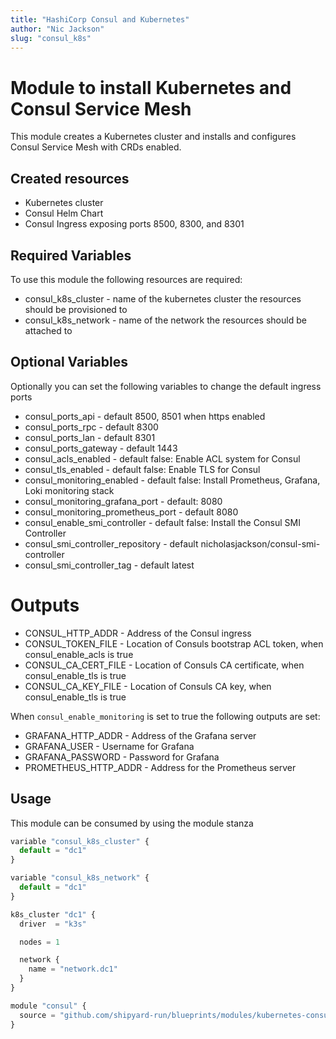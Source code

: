 ```yaml
---
title: "HashiCorp Consul and Kubernetes"
author: "Nic Jackson"
slug: "consul_k8s"
---
```


# Module to install Kubernetes and Consul Service Mesh

This module creates a Kubernetes cluster and installs and configures
Consul Service Mesh with CRDs enabled.

## Created resources
* Kubernetes cluster
* Consul Helm Chart
* Consul Ingress exposing ports 8500, 8300, and 8301

## Required Variables

To use this module the following resources are required:

* consul_k8s_cluster - name of the kubernetes cluster the resources should be provisioned to
* consul_k8s_network - name of the network the resources should be attached to

## Optional Variables

Optionally you can set the following variables to change the default
ingress ports

* consul_ports_api                  - default 8500, 8501 when https enabled
* consul_ports_rpc                  - default 8300
* consul_ports_lan                  - default 8301
* consul_ports_gateway              - default 1443
* consul_acls_enabled               - default false: Enable ACL system for Consul
* consul_tls_enabled                - default false: Enable TLS for Consul
* consul_monitoring_enabled         - default false: Install Prometheus, Grafana, Loki monitoring stack
* consul_monitoring_grafana_port    - default: 8080
* consul_monitoring_prometheus_port - default 8080
* consul_enable_smi_controller      - default false: Install the Consul SMI Controller
* consul_smi_controller_repository  - default nicholasjackson/consul-smi-controller
* consul_smi_controller_tag         - default latest

# Outputs

* CONSUL_HTTP_ADDR    - Address of the Consul ingress
* CONSUL_TOKEN_FILE   - Location of Consuls bootstrap ACL token, when consul_enable_acls is true
* CONSUL_CA_CERT_FILE - Location of Consuls CA certificate, when consul_enable_tls is true
* CONSUL_CA_KEY_FILE  - Location of Consuls CA key, when consul_enable_tls is true

When `consul_enable_monitoring` is set to true the following outputs are set:
* GRAFANA_HTTP_ADDR    - Address of the Grafana server
* GRAFANA_USER         - Username for Grafana
* GRAFANA_PASSWORD     - Password for Grafana
* PROMETHEUS_HTTP_ADDR - Address for the Prometheus server

## Usage

This module can be consumed by using the module stanza

```javascript
variable "consul_k8s_cluster" {
  default = "dc1"
}

variable "consul_k8s_network" {
  default = "dc1"
}

k8s_cluster "dc1" {
  driver  = "k3s"

  nodes = 1

  network {
    name = "network.dc1"
  }
}

module "consul" {
  source = "github.com/shipyard-run/blueprints/modules/kubernetes-consul"
}
```

